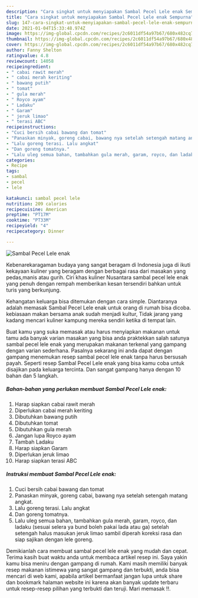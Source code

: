 ```yaml
---
description: "Cara singkat untuk menyiapakan Sambal Pecel Lele enak Sempurna"
title: "Cara singkat untuk menyiapakan Sambal Pecel Lele enak Sempurna"
slug: 147-cara-singkat-untuk-menyiapakan-sambal-pecel-lele-enak-sempurna
date: 2021-01-04T15:33:48.974Z
image: https://img-global.cpcdn.com/recipes/2c6011df54a97b67/680x482cq70/sambal-pecel-lele-enak-foto-resep-utama.jpg
thumbnail: https://img-global.cpcdn.com/recipes/2c6011df54a97b67/680x482cq70/sambal-pecel-lele-enak-foto-resep-utama.jpg
cover: https://img-global.cpcdn.com/recipes/2c6011df54a97b67/680x482cq70/sambal-pecel-lele-enak-foto-resep-utama.jpg
author: Fanny Shelton
ratingvalue: 4.8
reviewcount: 14058
recipeingredient:
- " cabai rawit merah"
- " cabai merah keriting"
- " bawang putih"
- " tomat"
- " gula merah"
- " Royco ayam"
- " Ladaku"
- " Garam"
- " jeruk limao"
- " terasi ABC"
recipeinstructions:
- "Cuci bersih cabai bawang dan tomat"
- "Panaskan minyak, goreng cabai, bawang nya setelah setengah matang angkat."
- "Lalu goreng terasi. Lalu angkat"
- "Dan goreng tomatnya."
- "Lalu uleg semua bahan, tambahkan gula merah, garam, royco, dan ladaku (sesuai selera ya bund boleh pakai lada atau ga) setelah setengah halus masukan jeruk limao sambil diperah koreksi rasa dan siap sajikan dengan lele goreng."
categories:
- Recipe
tags:
- sambal
- pecel
- lele

katakunci: sambal pecel lele 
nutrition: 209 calories
recipecuisine: American
preptime: "PT17M"
cooktime: "PT33M"
recipeyield: "4"
recipecategory: Dinner

---
```



![Sambal Pecel Lele enak](https://img-global.cpcdn.com/recipes/2c6011df54a97b67/680x482cq70/sambal-pecel-lele-enak-foto-resep-utama.jpg)

Kebenarekaragaman budaya yang sangat beragam di Indonesia juga di ikuti kekayaan kuliner yang beragam dengan berbagai rasa dari masakan yang pedas,manis atau gurih. Ciri khas kuliner Nusantara sambal pecel lele enak yang penuh dengan rempah memberikan kesan tersendiri bahkan untuk turis yang berkunjung.


Kehangatan keluarga bisa ditemukan dengan cara simple. Diantaranya adalah memasak Sambal Pecel Lele enak untuk orang di rumah bisa dicoba. kebiasaan makan bersama anak sudah menjadi kultur, Tidak jarang yang kadang mencari kuliner kampung mereka sendiri ketika di tempat lain.



Buat kamu yang suka memasak atau harus menyiapkan makanan untuk tamu ada banyak varian masakan yang bisa anda praktekkan salah satunya sambal pecel lele enak yang merupakan makanan terkenal yang gampang dengan varian sederhana. Pasalnya sekarang ini anda dapat dengan gampang menemukan resep sambal pecel lele enak tanpa harus bersusah payah.
Seperti resep Sambal Pecel Lele enak yang bisa kamu coba untuk disajikan pada keluarga tercinta. Dan sangat gampang hanya dengan 10 bahan dan 5 langkah.


<!--inarticleads1-->

##### Bahan-bahan yang perlukan membuat Sambal Pecel Lele enak:

1. Harap siapkan  cabai rawit merah
1. Diperlukan  cabai merah keriting
1. Dibutuhkan  bawang putih
1. Dibutuhkan  tomat
1. Dibutuhkan  gula merah
1. Jangan lupa  Royco ayam
1. Tambah  Ladaku
1. Harap siapkan  Garam
1. Diperlukan  jeruk limao
1. Harap siapkan  terasi ABC




<!--inarticleads2-->

##### Instruksi membuat  Sambal Pecel Lele enak:

1. Cuci bersih cabai bawang dan tomat
1. Panaskan minyak, goreng cabai, bawang nya setelah setengah matang angkat.
1. Lalu goreng terasi. Lalu angkat
1. Dan goreng tomatnya.
1. Lalu uleg semua bahan, tambahkan gula merah, garam, royco, dan ladaku (sesuai selera ya bund boleh pakai lada atau ga) setelah setengah halus masukan jeruk limao sambil diperah koreksi rasa dan siap sajikan dengan lele goreng.




Demikianlah cara membuat sambal pecel lele enak yang mudah dan cepat. Terima kasih buat waktu anda untuk membaca artikel resep ini. Saya yakin kamu bisa meniru dengan gampang di rumah. Kami masih memiliki banyak resep makanan istimewa yang sangat gampang dan terbukti, anda bisa mencari di web kami, apabila artikel bermanfaat jangan lupa untuk share dan bookmark halaman website ini karena akan banyak update terbaru untuk resep-resep pilihan yang terbukti dan teruji. Mari memasak !!. 
